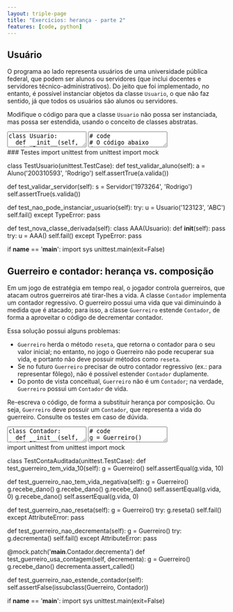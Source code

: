 ```yaml
---
layout: triple-page
title: "Exercícios: herança - parte 2"
features: [code, python]
---
```


## Usuário

O programa ao lado representa usuários de uma universidade pública federal, que podem ser alunos ou servidores (que inclui docentes e servidores técnico-administrativos). Do jeito que foi implementado, no entanto, é possível instanciar objetos da classe `Usuario`, o que não faz sentido, já que todos os usuários são alunos ou servidores.

Modifique o código para que a classe `Usuario` não possa ser instanciada, mas possa ser estendida, usando o conceito de classes abstratas.

<textarea class="code lang-python">
class Usuario:
  def __init__(self, matricula: str, nome):
    self._matricula = matricula
    self._nome = nome
  
  def valida(self):
    pass
  
  def nome_normalizado(self):
    return self._nome.title()

class Aluno(Usuario):
  def valida(self):
    return len(self._matricula) == 9 and all(c.isdigit() for c in self._matricula)

class Servidor(Usuario):
  def valida(self):
    return len(self._matricula) == 7 and all(c.isdigit() for c in self._matricula)
</textarea>

<textarea class="stdin">
# code
# O código abaixo deve
# dar erro, pois não deve
# ser possível instanciar
# usuário.
x = Usuario('123', 'ABC')
print(x.valida())
</textarea>

<div class="testcode">
### Testes
import unittest
from unittest import mock

class TestUsuario(unittest.TestCase):
  def test_validar_aluno(self):
    a = Aluno('200310593', 'Rodrigo')
    self.assertTrue(a.valida())
  
  def test_validar_servidor(self):
    s = Servidor('1973264', 'Rodrigo')
    self.assertTrue(s.valida())
  
  def test_nao_pode_instanciar_usuario(self):
    try:
      u = Usuario('123123', 'ABC')
      self.fail()
    except TypeError:
      pass

  def test_nova_classe_derivada(self):
    class AAA(Usuario):
        def __init__(self):
            pass
    try:
      u = AAA()
      self.fail()
    except TypeError:
      pass

if __name__ == '__main__':
  import sys
  unittest.main(exit=False)
</div>

<!--
## Transportadora

Uma empresa transportadora é especializada em transportar geladeiras, e cobra frete de acordo com a distância percorrida e o tamanho da geladeira, conforme código ao lado.

Agora, a empresa expandir os seus negócios e transportar também máquinas de lavar roupa. Altere o código, de forma a permitir que a empresa transporte máquinas de lavar, **sem alterar as classes Geladeiras e Lavadora**.

Para isso, altere o tipo do parâmetro `item` para `Caixa`, e crie as estruturas necessárias para que o código atual do método continue funcionando.

<textarea class="code lang-python">
from typing import Protocol, runtime_checkable

@runtime_checkable
class Caixa(Protocol):
  def volume(self):
    pass

class Geladeira:
  def __init__(self, inverse: bool, frost_free: bool, largura: float, altura: float, comprimento: float) -> None:
    self.inverse = inverse
    self.frost_free = frost_free
    self.largura = largura
    self.altura = altura
    self.comprimento = comprimento
  
  def volume(self):
    return self.largura * self.altura * self.comprimento

class Lavadora:
  def __init__(self, litros: int, largura: float, altura: float, comprimento: float) -> None:
    self.litros = litros
    self.largura = largura
    self.altura = altura
    self.comprimento = comprimento

  def volume(self):
    return self.largura * self.altura * self.comprimento


class Frete:
  def __init__(self, distancia: float) -> None:
    self.distancia = distancia
  
  def valor(self, item: Caixa) -> float:
    return self.distancia * item.volume() * 0.01
</textarea>

<textarea class="stdin">
# code
gel = Geladeira(True, True, 0.80, 1.80, 0.80)
lav = Lavadora(10, 1, 0.80, 1.20)
f = Frete(100)
print(f.valor(gel))
print(f.valor(lav))
</textarea>

<div class="testcode">
### Testes
import unittest
from unittest import mock

class TestFrete(unittest.TestCase):
  #def test_frete_geladeira(self):
  #  gel = Geladeira(True, True, 0.80, 1.80, 0.80)
  #  f = Frete(100)
  #  self.assertTrue(abs(f.valor(gel) - 1152.0) &lt; 0.01)
  
  def test_tipo_de_item_eh_caixa(self):
    self.assertEqual(Frete.valor.__annotations__['item'], Caixa)
  
  def test_geladeira_e_lavadora_nao_tem_superclasse(self):
    self.assertFalse(issubclass(Geladeira, Caixa))
    self.assertFalse(issubclass(Lavadora, Caixa))

  def test_protocol_caixa_define_metodo_volume(self):
    self.assertTrue(hasattr(Caixa, 'volume'))

if __name__ == '__main__':
  import sys
  unittest.main(exit=False)
</div>
-->

## Guerreiro e contador: herança vs. composição

Em um jogo de estratégia em tempo real, o jogador controla guerreiros, que atacam outros guerreiros até tirar-lhes a vida. A classe `Contador` implementa um contador regressivo. O guerreiro possui uma vida que vai diminuindo à medida que é atacado; para isso, a classe `Guerreiro` estende `Contador`, de forma a aproveitar o código de decrementar contador.

Essa solução possui alguns problemas:

- `Guerreiro` herda o método `reseta`, que retorna o contador para o seu valor inicial; no entanto, no jogo o Guerreiro não pode recuperar sua vida, e portanto não deve possuir métodos como `reseta`.
- Se no futuro `Guerreiro` precisar de outro contador regressivo (ex.: para representar fôlego), não é possível estender `Contador` duplamente.
- Do ponto de vista conceitual, `Guerreiro` não é um `Contador`; na verdade, `Guerreiro` possui um `Contador` de vida.

Re-escreva o código, de forma a substituir herança por composição. Ou seja, `Guerreiro` deve possuir um `Contador`, que representa a vida do guerreiro. Consulte os testes em caso de dúvida.

<textarea class="code lang-python">
class Contador:
  def __init__(self, inicial):
    self._inicial = inicial
    self._contagem = inicial
  
  def decrementa(self, qtd=1):
    self._contagem -= qtd
    if self._contagem < 0:
      self._contagem = 0
  
  def reseta(self):
    self._contagem = self._inicial
  
  @property
  def contagem(self):
    return self._contagem

class Guerreiro(Contador):
  def __init__(self):
    super().__init__(10)

  def recebe_dano(self):
    self.decrementa(4)
  
  def provoca_dano(self, outro_guerreiro):
    outro_guerreiro.recebe_dano()
  
  @property
  def vida(self):
    return self._contagem
</textarea>

<textarea class="stdin">
# code
g = Guerreiro()
g.recebe_dano()
print(g.vida)  # 6
g.recebe_dano()
print(g.vida)  # 2
g.recebe_dano()
print(g.vida)  # 0
</textarea>

<div class="testcode">
import unittest
from unittest import mock

class TestContaAuditada(unittest.TestCase):
  def test_guerreiro_tem_vida_10(self):
    g = Guerreiro()
    self.assertEqual(g.vida, 10)

  def test_guerreiro_nao_tem_vida_negativa(self):
    g = Guerreiro()
    g.recebe_dano()
    g.recebe_dano()
    g.recebe_dano()
    self.assertEqual(g.vida, 0)
    g.recebe_dano()
    self.assertEqual(g.vida, 0)

  def test_guerreiro_nao_reseta(self):
    g = Guerreiro()
    try:
      g.reseta()
      self.fail()
    except AttributeError:
      pass

  def test_guerreiro_nao_decrementa(self):
    g = Guerreiro()
    try:
      g.decrementa()
      self.fail()
    except AttributeError:
      pass

  @mock.patch('__main__.Contador.decrementa')
  def test_guerreiro_usa_contagem(self, decrementa):
    g = Guerreiro()
    g.recebe_dano()
    decrementa.assert_called()
  
  def test_guerreiro_nao_estende_contador(self):
    self.assertFalse(issubclass(Guerreiro, Contador))

if __name__ == '__main__':
  import sys
  unittest.main(exit=False)
</div>
